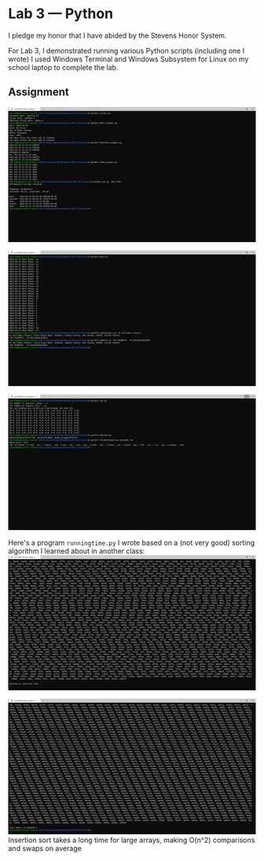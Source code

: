 # Lab 3 — Python
I pledge my honor that I have abided by the Stevens Honor System.  
  
For Lab 3, I demonstrated running various Python scripts (including one I wrote)
I used Windows Terminal and Windows Subsystem for Linux on my school laptop to complete the lab.

## Assignment
![julian.py to sun.py](./julian_to_sun.png)  
  
![moon.py to address.py](./moon_to_address.png)  
  
![cpu.py to documentstats.py](./cpu_to_documentstats.png)  
  
Here's a program `runningtime.py` I wrote based on a (not very good) sorting algorithm I learned about in another class:  
![Waiting on insertion sort](./waiting_on_sort.png)  
  
![Runtime of insertion sort](./runtime_of_sort.png)  
Insertion sort takes a long time for large arrays, making O(n^2) comparisons and swaps on average
